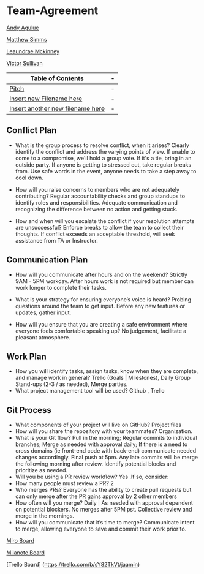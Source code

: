 # Team-Agreement

[Andy Agulue](https://github.com/AndyAgulue)

[Matthew Simms](https://github.com/mparkersimms)

[Leaundrae Mckinney](https://github.com/UreaLaden)

[Victor Sullivan](https://github.com/VictorSully79)

Table of Contents |-
------------------|----
[Pitch](./team-docs/project-pitch.md) | -
[Insert new Filename here]() | -
[Insert another new filename here]() | -



## Conflict Plan

- What is the group process to resolve conflict, when it arises? Clearly identify the conflict and address the varying points of view. If unable to come to a compromise, we'll hold a group vote. If it's a tie, bring in an outside party. If anyone is getting to stressed out, take regular breaks from. Use safe words in the event, anyone needs to take a step away to cool down.

- How will you raise concerns to members who are not adequately contributing? Regular accountability checks and group standups to identify roles and responsibilities. Adequate communication and recognizing the difference between no action and getting stuck.

- How and when will you escalate the conflict if your resolution attempts are unsuccessful? Enforce breaks to allow the team to collect their thoughts. If conflict exceeds an acceptable threshold, will seek assistance from TA or Instructor.  

## Communication Plan

- How will you communicate after hours and on the weekend? Strictly 9AM - 5PM workday. After hours work is not required but member can work longer to complete their tasks.

- What is your strategy for ensuring everyone’s voice is heard? Probing questions around the team to get input. Before any new features or updates, gather input.

- How will you ensure that you are creating a safe environment where everyone feels comfortable speaking up? No judgement, facilitate a pleasant atmosphere.

## Work Plan

- How you will identify tasks, assign tasks, know when they are complete, and manage work in general? Trello (Goals | Milestones), Daily Group Stand-ups (2-3 / as needed), Merge parties.
- What project management tool will be used? Github , Trello

## Git Process

- What components of your project will live on GitHub? Project files
- How will you share the repository with your teammates? Organization.
- What is your Git flow? Pull in the morning; Regular commits to individual branches; Merge as needed with approval daily; If there is a need to cross domains (ie front-end code with back-end) communicate needed changes accordingly. Final push at 5pm. Any late commits will be merge the following morning after review. Identify potential blocks and prioritize as needed.
- Will you be using a PR review workflow? Yes .If so, consider:
- How many people must review a PR? 2 
- Who merges PRs? Everyone has the ability to create pull requests but can only merge after the PR gains approval by 2 other members
- How often will you merge? Daily | As needed with approval dependent on potential blockers. No merges after 5PM pst. Collective review and merge in the mornings.
- How will you communicate that it’s time to merge? Communicate intent to merge, allowing everyone to save and commit their work prior to.

[Miro Board](https://miro.com/app/board/o9J_lDkn6pk=/)

[Milanote Board](https://app.milanote.com/1LIMAK1SjEud7Y/artistree)

[Trello Board] (https://trello.com/b/sY82TkVt/jaamin)

